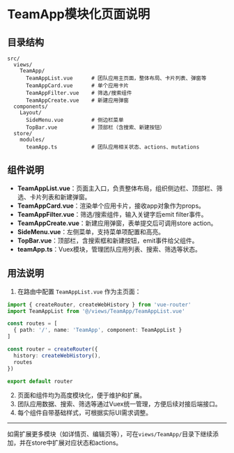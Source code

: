 # TeamApp模块化页面说明

## 目录结构

```
src/
  views/
    TeamApp/
      TeamAppList.vue      # 团队应用主页面，整体布局、卡片列表、弹窗等
      TeamAppCard.vue      # 单个应用卡片
      TeamAppFilter.vue    # 筛选/搜索组件
      TeamAppCreate.vue    # 新建应用弹窗
  components/
    Layout/
      SideMenu.vue         # 侧边栏菜单
      TopBar.vue           # 顶部栏（含搜索、新建按钮）
  store/
    modules/
      teamApp.ts           # 团队应用相关状态、actions、mutations
```

## 组件说明

- **TeamAppList.vue**：页面主入口，负责整体布局，组织侧边栏、顶部栏、筛选、卡片列表和新建弹窗。
- **TeamAppCard.vue**：渲染单个应用卡片，接收app对象作为props。
- **TeamAppFilter.vue**：筛选/搜索组件，输入关键字后emit filter事件。
- **TeamAppCreate.vue**：新建应用弹窗，表单提交后可调用store action。
- **SideMenu.vue**：左侧菜单，支持菜单项配置和高亮。
- **TopBar.vue**：顶部栏，含搜索框和新建按钮，emit事件给父组件。
- **teamApp.ts**：Vuex模块，管理团队应用列表、搜索、筛选等状态。

## 用法说明

1. 在路由中配置 `TeamAppList.vue` 作为主页面：

```ts
import { createRouter, createWebHistory } from 'vue-router'
import TeamAppList from '@/views/TeamApp/TeamAppList.vue'

const routes = [
  { path: '/', name: 'TeamApp', component: TeamAppList }
]

const router = createRouter({
  history: createWebHistory(),
  routes
})

export default router
```

2. 页面和组件均为高度模块化，便于维护和扩展。
3. 团队应用数据、搜索、筛选等通过Vuex统一管理，方便后续对接后端接口。
4. 每个组件自带基础样式，可根据实际UI需求调整。

---

如需扩展更多模块（如详情页、编辑页等），可在`views/TeamApp/`目录下继续添加，并在store中扩展对应状态和actions。 

